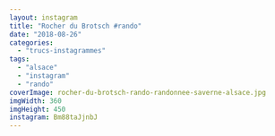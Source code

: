 ```yaml
---
layout: instagram
title: "Rocher du Brotsch #rando"
date: "2018-08-26"
categories: 
  - "trucs-instagrammes"
tags: 
  - "alsace"
  - "instagram"
  - "rando"
coverImage: rocher-du-brotsch-rando-randonnee-saverne-alsace.jpg
imgWidth: 360
imgHeight: 450
instagram: Bm88taJjnbJ
---
```


